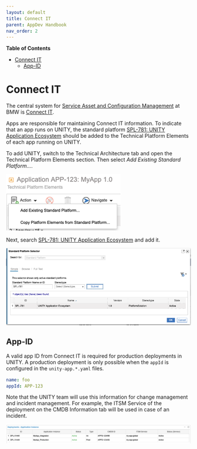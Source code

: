 ```yaml
---
layout: default
title: Connect IT
parent: AppDev Handbook
nav_order: 2
---
```


**Table of Contents**

<!-- START doctoc generated TOC please keep comment here to allow auto update -->
<!-- DON'T EDIT THIS SECTION, INSTEAD RE-RUN doctoc TO UPDATE -->

- [Connect IT](#connect-it)
  - [App-ID](#app-id)

<!-- END doctoc generated TOC please keep comment here to allow auto update -->

# Connect IT

The central system
for [Service Asset and Configuration Management](https://wiki.en.it-processmaps.com/index.php/Service_Asset_and_Configuration_Management)
at BMW is [Connect IT](https://connectit.muc).

Apps are responsible for maintaining Connect IT information. To indicate that an app runs on UNITY, the standard
platform [SPL-781: UNITY Application Ecosystem][SPL-781] should be added to the Technical Platform Elements of each app
running on UNITY.

To add UNITY, switch to the Technical Architecture tab and open the Technical Platform Elements section. Then select
*Add Existing Standard Platform...*.

![](../assets/connect-it-add-existing-spl.png)

Next, search [SPL-781: UNITY Application Ecosystem][SPL-781] and add it.

![](../assets/connect-it-spl-selector.png)

[SPL-781]: https://connectit.muc/ConITprod_ssl/ExternalAccess.aspx?AccessType=WorkMessage&Bookmark=3EF73F10A3414560849DC53A4D914D91

## App-ID

A valid app ID from Connect IT is required for production deployments in UNITY.
A production deployment is only possible when the `appId` is configured in the `unity-app.*.yaml` files.

```yaml
name: foo
appId: APP-123
```

Note that the UNITY team will use this information for change management and incident management. For example, the ITSM
Service of the deployment on the CMDB Information tab will be used in case of an incident.

![](../assets/connect-it-itsm.png)
